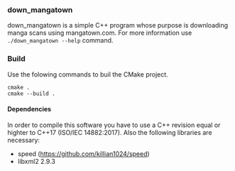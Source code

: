 ### down_mangatown ###

down_mangatown is a simple C++ program whose purpose is downloading manga scans using mangatown.com.
For more information use `./down_mangatown --help` command.

### Build ###

Use the folowing commands to buil the CMake project.

    cmake .
    cmake --build .

#### Dependencies ####

In order to compile this software you have to use a C++ revision equal or highter to C++17 
(ISO/IEC 14882:2017). Also the following libraries are necessary:
- speed (https://github.com/killian1024/speed)
- libxml2 2.9.3

